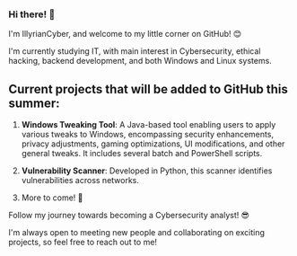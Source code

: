 ### Hi there! 👋

I'm IllyrianCyber, and welcome to my little corner on GitHub! 😊 

I'm currently studying IT, with main interest in Cybersecurity, ethical hacking, backend development, and both Windows and Linux systems.

## Current projects that will be added to GitHub this summer:

1. **Windows Tweaking Tool**: A Java-based tool enabling users to apply various tweaks to Windows, encompassing security enhancements, privacy adjustments, gaming optimizations, UI modifications, and other general tweaks. It includes several batch and PowerShell scripts. 

2. **Vulnerability Scanner**: Developed in Python, this scanner identifies vulnerabilities across networks. 
   
3. More to come! 🧠

Follow my journey towards becoming a Cybersecurity analyst! 😎 

I'm always open to meeting new people and collaborating on exciting projects, so feel free to reach out to me! 

